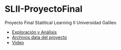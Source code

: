 # SLII-ProyectoFinal
Proyecto Final Statitical Learning II Universidad Galileo

- [Exploración y Análisis](https://github.com/duartefrancisco/SLII-ProyectoFinal/blob/main/Proyecto.ipynb)
- [Archivos data del proyecto](https://github.com/duartefrancisco/SLII-ProyectoFinal/tree/main/archivos)
- [Video](https://duosysgt-my.sharepoint.com/:v:/g/personal/francisco_duosys_gt/EScTZ1It0B9Ng1hLRO2HWEkBGzjTq89GCpkM-PdDaINnrQ?e=RIKn4U)
